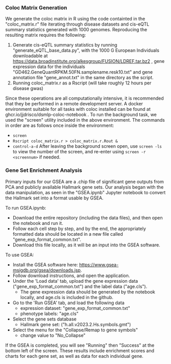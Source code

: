 ### Coloc Matrix Generation

We generate the coloc matrix in R using the code containted in the "coloc_matrix.r" file iterating through disease datasets and cis-eQTL summary statistics generated with 1000 genomes. Reproducing the resulting matrix requires the following:

1. Generate cis-eQTL summary statistics by running "generate_eQTL_base_data.py", with the 1000 G European Individuals downloadable at https://data.broadinstitute.org/alkesgroup/FUSION/LDREF.tar.bz2 , gene expression data for the individuals "GD462.GeneQuantRPKM.50FN.samplename.resk10.txt" and gene annotation file "gene_annot.txt" in the same directory as the script.
2. Running coloc_matrix.r as a Rscript (will take roughly 12 hours per disease gwas)

Since these operations are all computationally intensive, it is recommended that they be performed in a remote development server. A docker environment suitable for all tasks with coloc installed can be found at ghcr.io/jjdrisco/dsmlp-coloc-notebook .
To run the background task, we used the "screen" utility included in the above environment. The commands in order are as follows once inside the environment:
- `screen`
- `Rscript coloc_matrix.r > coloc_matrix.r.Rout &`
- `control-a-d`
After leaving the background screen open, use `screen -ls` to view the number of the screen, and re-enter using `screen -r <screennum>` if needed.


### Gene Set Enrichment Analysis


Primary inputs for our GSEA are a .chip file of significant gene outputs from PCA and publicly available Hallmark gene sets. Our analysis began with the data manipulation, as seen in the "GSEA.ipynb" Jupyter notebook to convert the Hallmark set into a format usable by GSEA.

To run GSEA.ipynb:
- Download the entire repository (including the data files), and then open the notebook and run it.
- Follow each cell step by step, and by the end, the appropriately formatted data should be located in a new file called "gene_exp_format_common.txt".
- Download this file locally, as it will be an input into the GSEA software.

To use GSEA:
- Install the GSEA software here: https://www.gsea-msigdb.org/gsea/downloads.jsp.
- Follow download instructions, and open the application.
- Under the 'Load data' tab, upload the gene expression data ("gene_exp_format_common.txt") and the label data ("age.cls").
    - The gene expression data should be generated by the notebook locally, and age.cls is included in the github.
- Go to the 'Run GSEA' tab, and load the following data
    - expression dataset: "gene_exp_format_common.txt"
    - phenotype labels: "age.cls"
- Select the gene sets database
    - Hallmark gene set: ("h.all.v2023.2.Hs.symbols.gmt")
- Select the menu for the "Collapse/Remap to gene symbols"
    - change value to "No_Collapse"

If the GSEA is completed, you will see "Running" then "Success" at the bottom left of the screen.
These results include enrichment scores and charts for each gene set, as well as data for each individual gene. 
